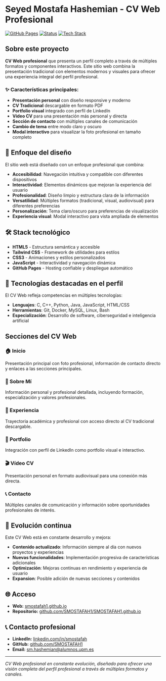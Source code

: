 # Seyed Mostafa Hashemian - CV Web Profesional

[![GitHub Pages](https://img.shields.io/badge/GitHub%20Pages-Live-brightgreen)](https://smostafah1.github.io)
[![Status](https://img.shields.io/badge/Status-Active-success)](https://github.com/SMOSTAFAH1/SMOSTAFAH1.github.io)
[![Tech Stack](https://img.shields.io/badge/Tech-HTML%20%7C%20CSS%20%7C%20TailwindCSS-blue)](https://smostafah1.github.io)

## Sobre este proyecto

**CV Web profesional** que presenta un perfil completo a través de múltiples formatos y componentes interactivos. Este sitio web combina la presentación tradicional con elementos modernos y visuales para ofrecer una experiencia integral del perfil profesional.

### ✨ Características principales:
- **Presentación personal** con diseño responsive y moderno
- **CV Tradicional** descargable en formato PDF
- **Portfolio visual** integrado con perfil de LinkedIn
- **Vídeo CV** para una presentación más personal y directa
- **Sección de contacto** con múltiples canales de comunicación
- **Cambio de tema** entre modo claro y oscuro
- **Modal interactivo** para visualizar la foto profesional en tamaño completo

## 🎯 Enfoque del diseño

El sitio web está diseñado con un enfoque profesional que combina:

- **Accesibilidad**: Navegación intuitiva y compatible con diferentes dispositivos
- **Interactividad**: Elementos dinámicos que mejoran la experiencia del usuario
- **Profesionalidad**: Diseño limpio y estructura clara de la información
- **Versatilidad**: Múltiples formatos (tradicional, visual, audiovisual) para diferentes preferencias
- **Personalización**: Tema claro/oscuro para preferencias de visualización
- **Experiencia visual**: Modal interactivo para vista ampliada de elementos

## 🛠 Stack tecnológico

- **HTML5** - Estructura semántica y accesible
- **Tailwind CSS** - Framework de utilidades para estilos
- **CSS3** - Animaciones y estilos personalizados
- **JavaScript** - Interactividad y navegación dinámica
- **GitHub Pages** - Hosting confiable y despliegue automático

## 🎯 Tecnologías destacadas en el perfil

El CV Web refleja competencias en múltiples tecnologías:
- **Lenguajes**: C, C++, Python, Java, JavaScript, HTML/CSS
- **Herramientas**: Git, Docker, MySQL, Linux, Bash
- **Especialización**: Desarrollo de software, ciberseguridad e inteligencia artificial

## Secciones del CV Web

### 🏠 Inicio
Presentación principal con foto profesional, información de contacto directo y enlaces a las secciones principales.

### 👤 Sobre Mí
Información personal y profesional detallada, incluyendo formación, especialización y valores profesionales.

### 💼 Experiencia
Trayectoria académica y profesional con acceso directo al CV tradicional descargable.

### 🎨 Portfolio
Integración con perfil de LinkedIn como portfolio visual e interactivo.

### 🎬 Vídeo CV
Presentación personal en formato audiovisual para una conexión más directa.

### 📞 Contacto
Múltiples canales de comunicación y información sobre oportunidades profesionales de interés.

## 🔄 Evolución continua

Este CV Web está en constante desarrollo y mejora:

- **Contenido actualizado**: Información siempre al día con nuevos proyectos y experiencias
- **Nuevas funcionalidades**: Implementación progresiva de características adicionales
- **Optimización**: Mejoras continuas en rendimiento y experiencia de usuario
- **Expansion**: Posible adición de nuevas secciones y contenidos

## 🌐 Acceso

- **Web:** [smostafah1.github.io](https://smostafah1.github.io)
- **Repositorio:** [github.com/SMOSTAFAH1/SMOSTAFAH1.github.io](https://github.com/SMOSTAFAH1/SMOSTAFAH1.github.io)

## 📞 Contacto profesional

- **LinkedIn:** [linkedin.com/in/smostafah](https://www.linkedin.com/in/smostafah/)
- **GitHub:** [github.com/SMOSTAFAH1](https://github.com/SMOSTAFAH1)
- **Email:** sm.hashemian@alumnos.upm.es

---

*CV Web profesional en constante evolución, diseñado para ofrecer una visión completa del perfil profesional a través de múltiples formatos y canales.*
